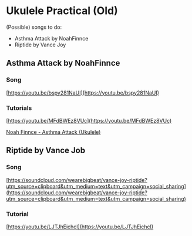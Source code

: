 # Ukulele Practical (Old)

(Possible) songs to do:

- Asthma Attack by NoahFinnce
- Riptide by Vance Joy

## Asthma Attack by NoahFinnce

### Song

[https://youtu.be/bspy281NaUI](https://youtu.be/bspy281NaUI)

### Tutorials

[https://youtu.be/MFdBWEz8VUc](https://youtu.be/MFdBWEz8VUc)

[Noah Finnce - Asthma Attack (Ukulele)](https://tabs.ultimate-guitar.com/tab/noah-finnce/asthma-attack-ukulele-2545794)

## Riptide by Vance Job

### Song

[https://soundcloud.com/wearebigbeat/vance-joy-riptide?utm_source=clipboard&utm_medium=text&utm_campaign=social_sharing](https://soundcloud.com/wearebigbeat/vance-joy-riptide?utm_source=clipboard&utm_medium=text&utm_campaign=social_sharing)

### Tutorial

[https://youtu.be/LJTJhEichcI](https://youtu.be/LJTJhEichcI)